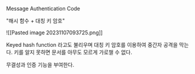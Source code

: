 Message Authentication Code

"해시 함수 + 대칭 키 암호"

![[Pasted image 20231107093725.png]]

Keyed hash function 라고도 불리우며
대칭 키 암호를 이용하여 중간자 공격을 막는다.
키를 알지 못하면 문서를 아무도 모르게 가로챌 수 없다.

무결성과 인증 기능을 부여한다.